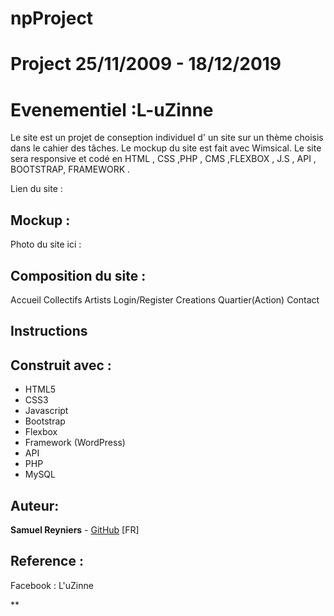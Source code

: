 # npProject
# Project 25/11/2009 - 18/12/2019
# Evenementiel :L-uZinne

Le site est un projet de conseption individuel d' un site sur un thème choisis dans le cahier des tâches.
Le mockup du site est fait avec Wimsical.
Le site sera responsive et codé en HTML , CSS ,PHP , CMS ,FLEXBOX , J.S , API , BOOTSTRAP, FRAMEWORK .

Lien du site : 

## Mockup : 

Photo du site ici :


## Composition du site :
Accueil
Collectifs
Artists
Login/Register
Creations
Quartier(Action)
Contact

## Instructions 


## Construit avec :

* HTML5
* CSS3
* Javascript
* Bootstrap
* Flexbox
* Framework (WordPress)
* API
* PHP
* MySQL


## Auteur:

**Samuel Reyniers** - [GitHub](https://github.com/ReyniersSamuel) [FR]

## Reference :
Facebook : L'uZinne

** 
